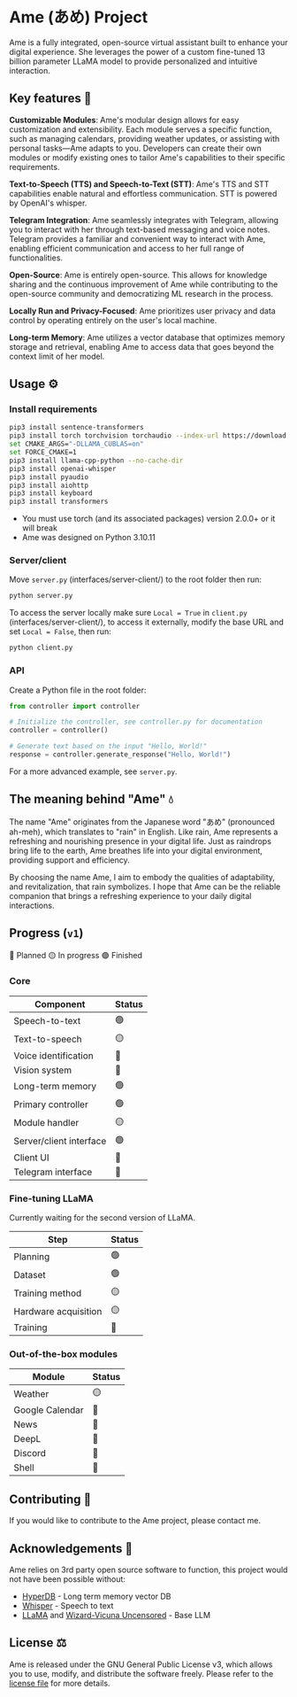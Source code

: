 # Ame (あめ) Project
Ame is a fully integrated, open-source virtual assistant built to enhance your digital experience. She leverages the power of a custom fine-tuned 13 billion parameter LLaMA model to provide personalized and intuitive interaction.

## Key features 🚀
**Customizable Modules**: Ame's modular design allows for easy customization and extensibility. Each module serves a specific function, such as managing calendars, providing weather updates, or assisting with personal tasks—Ame adapts to you. Developers can create their own modules or modify existing ones to tailor Ame's capabilities to their specific requirements.

**Text-to-Speech (TTS) and Speech-to-Text (STT)**: Ame's TTS and STT capabilities enable natural and effortless communication. STT is powered by OpenAI's whisper.

**Telegram Integration**: Ame seamlessly integrates with Telegram, allowing you to interact with her through text-based messaging and voice notes. Telegram provides a familiar and convenient way to interact with Ame, enabling efficient communication and access to her full range of functionalities.

**Open-Source**: Ame is entirely open-source. This allows for knowledge sharing and the continuous improvement of Ame while contributing to the open-source community and democratizing ML research in the process.

**Locally Run and Privacy-Focused**: Ame prioritizes user privacy and data control by operating entirely on the user's local machine.

**Long-term Memory**: Ame utilizes a vector database that optimizes memory storage and retrieval, enabling Ame to access data that goes beyond the context limit of her model.

## Usage ⚙️ 

### Install requirements
```bash
pip3 install sentence-transformers
pip3 install torch torchvision torchaudio --index-url https://download.pytorch.org/whl/cu118
set CMAKE_ARGS="-DLLAMA_CUBLAS=on"
set FORCE_CMAKE=1
pip3 install llama-cpp-python --no-cache-dir
pip3 install openai-whisper
pip3 install pyaudio
pip3 install aiohttp
pip3 install keyboard
pip3 install transformers
```
- You must use torch (and its associated packages) version 2.0.0+ or it will break
- Ame was designed on Python 3.10.11


### Server/client
Move `server.py` (interfaces/server-client/) to the root folder then run:
```bash
python server.py
```

To access the server locally make sure `Local = True` in `client.py` (interfaces/server-client/), to access it externally, modify the base URL and set `Local = False`, then run:
```bash
python client.py
```

### API
Create a Python file in the root folder:

```py
from controller import controller

# Initialize the controller, see controller.py for documentation
controller = controller()

# Generate text based on the input "Hello, World!"
response = controller.generate_response("Hello, World!")
```
For a more advanced example, see `server.py`.

## The meaning behind "Ame" 💧
The name "Ame" originates from the Japanese word "あめ" (pronounced ah-meh), which translates to "rain" in English. Like rain, Ame represents a refreshing and nourishing presence in your digital life. Just as raindrops bring life to the earth, Ame breathes life into your digital environment, providing support and efficiency.

By choosing the name Ame, I aim to embody the qualities of adaptability, and revitalization, that rain symbolizes. I hope that Ame can be the reliable companion that brings a refreshing experience to your daily digital interactions.

## Progress (`v1`)
🔴 Planned
🟡 In progress
🟢 Finished

### Core

Component                     | Status 
----------------------------- | -----
Speech-to-text                |  🟢
Text-to-speech                |  🟡
Voice identification          |  🔴
Vision system                 |  🔴
Long-term memory              |  🟢
Primary controller            |  🟢
Module handler                |  🟡
Server/client interface       |  🟢
Client UI                     |  🔴
Telegram interface            |  🔴

### Fine-tuning LLaMA
Currently waiting for the second version of LLaMA.

Step                          | Status 
----------------------------- | -----
Planning                      |  🟢
Dataset                       |  🟢
Training method               |  🟡
Hardware acquisition          |  🟡
Training                      |  🔴

### Out-of-the-box modules

Module                        | Status 
----------------------------- | -----
Weather                       |  🟡
Google Calendar               |  🔴
News                          |  🔴
DeepL                         |  🔴
Discord                       |  🔴
Shell                         |  🔴

## Contributing 🤝
If you would like to contribute to the Ame project, please contact me.

## Acknowledgements 🙏
Ame relies on 3rd party open source software to function, this project would not have been possible without:

- [HyperDB](https://github.com/jdagdelen/hyperDB) - Long term memory vector DB
- [Whisper](https://github.com/openai/whisper) - Speech to text
- [LLaMA](https://github.com/facebookresearch/llama) and [Wizard-Vicuna Uncensored](https://huggingface.co/ehartford/Wizard-Vicuna-13B-Uncensored) - Base LLM

## License ⚖️
Ame is released under the GNU General Public License v3, which allows you to use, modify, and distribute the software freely. Please refer to the [license file](https://github.com/Expl0dingCat/ame/blob/main/LICENSE) for more details.
